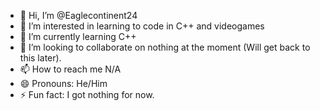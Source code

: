 - 👋 Hi, I’m @Eaglecontinent24
- 👀 I’m interested in learning to code in C++ and videogames
- 🌱 I’m currently learning C++
- 💞️ I’m looking to collaborate on nothing at the moment (Will get back to this later).
- 📫 How to reach me N/A
- 😄 Pronouns: He/Him
- ⚡ Fun fact: I got nothing for now.

<!---
Eaglecontinent24/Eaglecontinent24 is a ✨ special ✨ repository because its `README.md` (this file) appears on your GitHub profile.
You can click the Preview link to take a look at your changes.
--->
